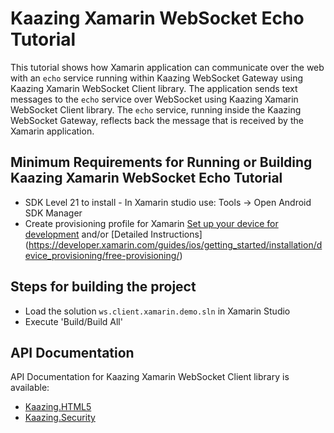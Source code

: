 # Kaazing Xamarin WebSocket Echo Tutorial

This tutorial shows how Xamarin application can communicate over the web with an `echo` service running within Kaazing WebSocket Gateway using Kaazing Xamarin WebSocket Client library. The application sends text messages to the `echo` service over WebSocket using Kaazing Xamarin WebSocket Client library.
The `echo` service, running inside the Kaazing WebSocket Gateway, reflects back the message that is received by the Xamarin application. 

## Minimum Requirements for Running or Building Kaazing Xamarin WebSocket Echo Tutorial

* SDK Level 21 
      to install - In Xamarin studio use: Tools -> Open Android SDK Manager
* Create provisioning profile for Xamarin 
  [Set up your device for development](https://developer.xamarin.com/guides/ios/getting_started/installation/device_provisioning/) 
   and/or 
[Detailed Instructions] (https://developer.xamarin.com/guides/ios/getting_started/installation/device_provisioning/free-provisioning/)

## Steps for building the project

* Load the solution `ws.client.xamarin.demo.sln` in Xamarin Studio
* Execute 'Build/Build All'


## API Documentation

API Documentation for Kaazing Xamarin WebSocket Client library is available:

* [Kaazing.HTML5](https://kaazing.com/doc/legacy/4.0/apidoc/client/dotnet/gateway/html/N_Kaazing_HTML5.htm)
* [Kaazing.Security](https://kaazing.com/doc/legacy/4.0/apidoc/client/dotnet/gateway/html/N_Kaazing_Security.htm)
